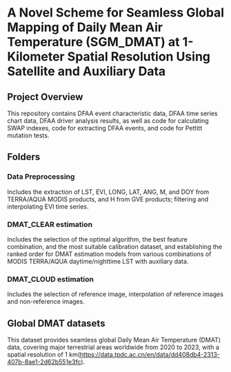 
# A Novel Scheme for Seamless Global Mapping of Daily Mean Air Temperature (SGM_DMAT) at 1-Kilometer Spatial Resolution Using Satellite and Auxiliary Data

## Project Overview
This repository contains DFAA event characteristic data, DFAA time series chart data, DFAA driver analysis results, as well as code for calculating SWAP indexes, code for extracting DFAA events, and code for Pettitt mutation tests.

## Folders

### Data Preprocessing
Includes the extraction of LST, EVI, LONG, LAT, ANG, M, and DOY from TERRA/AQUA MODIS products, and H from GVE products; filtering and interpolating EVI time series.

### DMAT_CLEAR estimation
Includes the selection of the optimal algorithm, the best feature combination, and the most suitable calibration dataset, and establishing the ranked order for DMAT estimation models from various combinations of MODIS TERRA/AQUA daytime/nighttime LST with auxiliary data.

### DMAT_CLOUD estimation
Includes the selection of reference image, interpolation of reference images and non-reference images.

## Global DMAT datasets

This dataset provides seamless global Daily Mean Air Temperature (DMAT) data, covering major terrestrial areas worldwide from 2020 to 2023, with a spatial resolution of 1 km(https://data.tpdc.ac.cn/en/data/dd408db4-2313-407b-8ae1-2d62b551e3fc).
